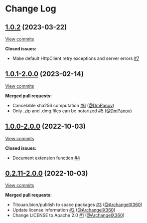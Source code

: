 # Change Log

## [1.0.2](https://github.com/JetBrains/apple-notary-api-kotlin-client/tree/1.0.2) (2023-03-22)
[View commits](https://github.com/JetBrains/apple-notary-api-kotlin-client/compare/1.0.1-2.0.0...1.0.2)

**Closed issues:**

- Make default HttpClient retry exceptions and server errors [\#7](https://github.com/JetBrains/apple-notary-api-kotlin-client/issues/7)

## [1.0.1\-2.0.0](https://github.com/JetBrains/apple-notary-api-kotlin-client/tree/1.0.1-2.0.0) (2023-02-14)
[View commits](https://github.com/JetBrains/apple-notary-api-kotlin-client/compare/1.0.0-2.0.0...1.0.1-2.0.0)

**Merged pull requests:**

- Cancelable sha256 computation [\#6](https://github.com/JetBrains/apple-notary-api-kotlin-client/pull/6) ([@DmPanov](https://github.com/DmPanov))
- Only .zip and .dmg files can be notarized [\#5](https://github.com/JetBrains/apple-notary-api-kotlin-client/pull/5) ([@DmPanov](https://github.com/DmPanov))

## [1.0.0\-2.0.0](https://github.com/JetBrains/apple-notary-api-kotlin-client/tree/1.0.0-2.0.0) (2022-10-03)
[View commits](https://github.com/JetBrains/apple-notary-api-kotlin-client/compare/0.2.11-2.0.0...1.0.0-2.0.0)

**Closed issues:**

- Document extension function [\#4](https://github.com/JetBrains/apple-notary-api-kotlin-client/issues/4)

## [0.2.11\-2.0.0](https://github.com/JetBrains/apple-notary-api-kotlin-client/tree/0.2.11-2.0.0) (2022-10-03)
[View commits](https://github.com/JetBrains/apple-notary-api-kotlin-client/compare/4ac92101e816cf8d56292148167818baafac78e6...0.2.11-2.0.0)

**Merged pull requests:**

- Titouan.bion/publish to space packages [\#3](https://github.com/JetBrains/apple-notary-api-kotlin-client/pull/3) ([@ArchangelX360](https://github.com/ArchangelX360))
- Update license information [\#2](https://github.com/JetBrains/apple-notary-api-kotlin-client/pull/2) ([@ArchangelX360](https://github.com/ArchangelX360))
- Change LICENSE to Apache 2.0 [\#1](https://github.com/JetBrains/apple-notary-api-kotlin-client/pull/1) ([@ArchangelX360](https://github.com/ArchangelX360))
